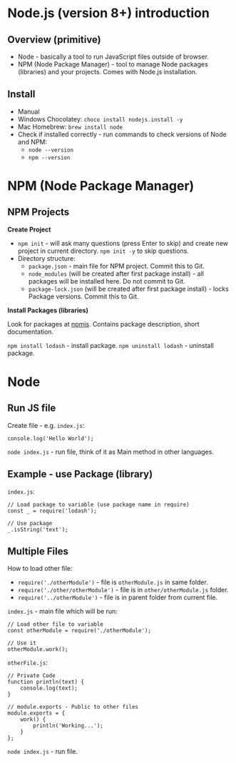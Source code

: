 # Node.js (version 8+) introduction

## Overview (primitive)
* Node - basically a tool to run JavaScript files outside of browser.
* NPM (Node Package Manager) - tool to manage Node packages (libraries) and your projects. Comes with Node.js installation.

## Install
* Manual
* Windows Chocolatey: `choco install nodejs.install -y`
* Mac Homebrew: `brew install node`
* Check if installed correctly - run commands to check versions of Node and NPM:
  * `node --version`
  * `npm --version`

# NPM (Node Package Manager)

## NPM Projects

**Create Project**

* `npm init` - will ask many questions (press Enter to skip) and create new project in current directory. `npm init -y` to skip questions.
* Directory structure:
  * `package.json` - main file for NPM project. Commit this to Git.
  * `node_modules` (will be created after first package install) - all packages will be installed here. Do not commit to Git.
  * `package-lock.json` (will be created after first package install) - locks Package versions. Commit this to Git. 

**Install Packages (libraries)**

Look for packages at [npmjs](https://www.npmjs.com/). Contains package description, short documentation.

`npm install lodash` - install package.
`npm uninstall lodash` - uninstall package.


# Node

## Run JS file

Create file - e.g. `index.js`:
```
console.log('Hello World');
```
`node index.js` - run file, think of it as Main method in other languages.

## Example - use Package (library)

`index.js`:
```
// Load package to variable (use package name in require)
const _ = require('lodash');

// Use package
_.isString('text');
```

## Multiple Files

How to load other file:
* `require('./otherModule')` - file is `otherModule.js` in same folder.
* `require('./other/otherModule')` - file is in `other/otherModule.js` folder.
* `require('../otherModule')` - file is in parent folder from current file.


`index.js` - main file which will be run:
```
// Load other file to variable
const otherModule = require('./otherModule');

// Use it
otherModule.work();
```

`otherFile.js`:
```
// Private Code
function println(text) {
	console.log(text);
}

// module.exports - Public to other files
module.exports = {
	work() {
	    println('Working...');
	}
};
```

`node index.js` - run file.

